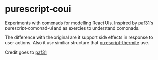 # purescript-coui

Experiments with comonads for modelling React UIs. Inspired by [paf31](https://github.com/paf31)'s
[purescript-comonad-ui](https://github.com/paf31/purescript-comonad-ui) and as exercies to understand comonads.

The difference with the original are it support side effects in response to user actions. Also it use similiar structure
that [purescript-thermite](https://github.com/paf31/purescript-thermite) use.

Credit goes to [paf31](https://github.com/paf31)
